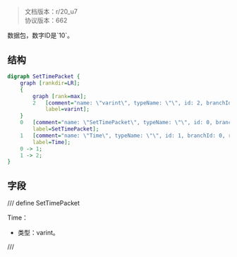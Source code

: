 # <!-- md:samp SetTimePacket -->

> 文档版本：r/20_u7<br/>协议版本：662

<!-- md:samp SetTimePacket -->数据包，数字ID是`10`。

## 结构

```dot
digraph SetTimePacket {
	graph [rankdir=LR];
	{
		graph [rank=max];
		2	[comment="name: \"varint\", typeName: \"\", id: 2, branchId: 0, recurseId: -1, attributes: 512, notes: \"\"",
			label=varint];
	}
	0	[comment="name: \"SetTimePacket\", typeName: \"\", id: 0, branchId: 10, recurseId: -1, attributes: 0, notes: \"\"",
		label=SetTimePacket];
	1	[comment="name: \"Time\", typeName: \"\", id: 1, branchId: 0, recurseId: -1, attributes: 0, notes: \"\"",
		label=Time];
	0 -> 1;
	1 -> 2;
}

```

## 字段

/// define
SetTimePacket

Time：<!-- md:samp varint -->

- 类型：varint。


///
